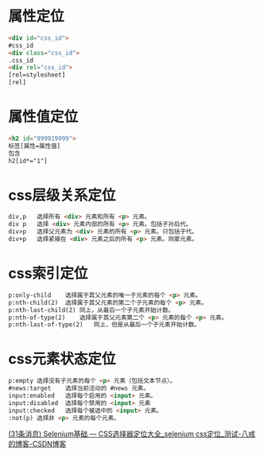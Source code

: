 # 属性定位

```html
<div id="css_id">
#css_id
<div class="css_id">
.css_id
<div rel="css_id">
[rel=stylesheet] 
[rel]
```


# 属性值定位

```html
<h2 id="999919999">
标签[属性=属性值]
包含
h2[id*="1"]
```

# css层级关系定位

```html
div,p	选择所有 <div> 元素和所有 <p> 元素。
div p	选择 <div> 元素内部的所有 <p> 元素。包括子孙后代。
div>p	选择父元素为 <div> 元素的所有 <p> 元素。只包括子代。
div+p	选择紧接在 <div> 元素之后的所有 <p> 元素。同辈元素。
```


# css索引定位

```html
p:only-child	选择属于其父元素的唯一子元素的每个 <p> 元素。
p:nth-child(2)	选择属于其父元素的第二个子元素的每个 <p> 元素。
p:nth-last-child(2)	同上，从最后一个子元素开始计数。
p:nth-of-type(2)	选择属于其父元素第二个 <p> 元素的每个 <p> 元素。
p:nth-last-of-type(2)	同上，但是从最后一个子元素开始计数。
```

# css元素状态定位

```html
p:empty	选择没有子元素的每个 <p> 元素（包括文本节点）。
#news:target	选择当前活动的 #news 元素。
input:enabled	选择每个启用的 <input> 元素。
input:disabled	选择每个禁用的 <input> 元素
input:checked	选择每个被选中的 <input> 元素。
:not(p)	选择非 <p> 元素的每个元素。
```


[(31条消息) Selenium基础 — CSS选择器定位大全_selenium css定位_测试-八戒的博客-CSDN博客](https://blog.csdn.net/m0_59868866/article/details/127209950)
